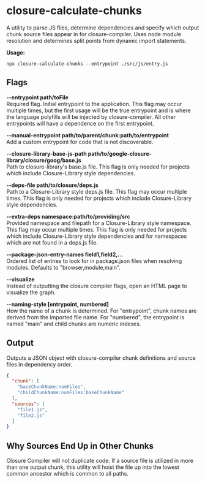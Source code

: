 # closure-calculate-chunks

A utility to parse JS files, determine dependencies and specify which output chunk source files
appear in for closure-compiler. Uses node module resolution and determines
split points from dynamic import statements.

**Usage:**
```
npx closure-calculate-chunks --entrypoint ./src/js/entry.js
```

## Flags

**--entrypoint path/toFile**  
Required flag. Initial entrypoint to the application. This flag may occur multiple times,
but the first usage will be the true entrypoint and is where the language polyfills will be
injected by closure-compiler. All other entrypoints will have a dependence on the first
entrypoint.

**--manual-entrypoint path/to/parent/chunk:path/to/entrypoint**  
Add a custom entrypoint for code that is not discoverable.

**--closure-library-base-js-path path/to/google-closure-library/closure/goog/base.js**  
Path to closure-library's base.js file. This flag is only needed for projects which include
Closure-Library style dependencies.

**--deps-file path/to/closure/deps.js**  
Path to a Closure-Library style deps.js file. This flag may occur multiple times. This flag is only
needed for projects which include Closure-Library style dependencies.

**--extra-deps namespace:path/to/providing/src**  
Provided namespace and filepath for a Closure-Library style namespace.
This flag may occur multiple times. This flag is only needed for projects which include
Closure-Library style dependencies and for namespaces which are not found in a deps.js file.
 
**--package-json-entry-names field1,field2,...**  
Ordered list of entries to look for in package.json files when resolving modules. Defaults to
"browser,module,main".
 
**--visualize**  
Instead of outputting the closure compiler flags, open an HTML page to visualize the graph.

**--naming-style [entrypoint, numbered]**  
How the name of a chunk is determined. For "entrypoint", chunk names are derived from the imported
file name. For "numbered", the entrypoint is named "main" and child chunks are numeric indexes.

## Output
Outputs a JSON object with closure-compiler chunk definitions and source files in dependency order.

```json
{
  "chunk": [
    "baseChunkName:numFiles",
    "childChunkName:numFiles:baseChunkName"
  ],
  "sources": [
    "file1.js",
    "file2.js"
  ]
}
```

## Why Sources End Up in Other Chunks

Closure Compiler will not duplicate code. If a source file is utilized in more than one output
chunk, this utility will hoist the file up into the lowest common ancestor which is common to
all paths.
